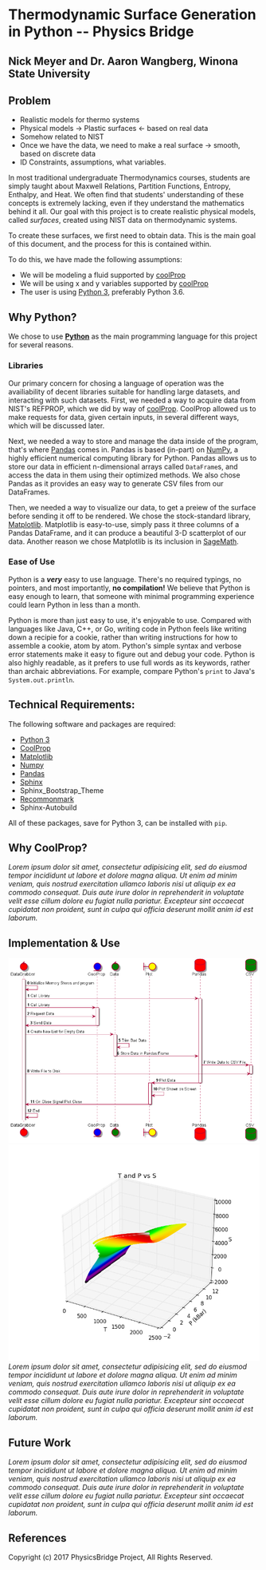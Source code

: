 # Thermodynamic Surface Generation in Python -- Physics Bridge
## Nick Meyer and Dr. Aaron Wangberg, Winona State University

## Problem
*   Realistic models for thermo systems
*   Physical models -> Plastic surfaces <- based on real data
*   Somehow related to NIST
*   Once we have the data, we need to make a real surface -> smooth, based on discrete data
*   ID Constraints, assumptions, what variables.

In most traditional undergraduate Thermodynamics courses, students are simply taught about Maxwell Relations, Partition Functions, Entropy, Enthalpy, and Heat. We often find that students' understanding of these concepts is extremely lacking, even if they understand the mathematics behind it all. Our goal with this project is to create realistic physical models, called _surfaces_, created using NIST data on thermodynamic systems.

To create these surfaces, we first need to obtain data. This is the main goal of this document, and the process for this is contained within.

To do this, we have made the following assumptions:

*   We will be modeling a fluid supported by [coolProp][]
*   We will be using x and y variables supported by [coolProp][]
*   The user is using [Python 3][Python], preferably Python 3.6.

## Why Python?

We chose to use **[Python][]** as the main programming language for this project for several reasons.

### Libraries

Our primary concern for chosing a language of operation was the availiability of decent libraries suitable for handling large datasets, and interacting with such datasets. First, we needed a way to acquire data from NIST's REFPROP, which we did by way of [coolProp][]. CoolProp allowed us to make requests for data, given certain inputs, in several different ways, which will be discussed later.

Next, we needed a way to store and manage the data inside of the program, that's where [Pandas][] comes in. Pandas is based (in-part) on [NumPy][], a highly efficient numerical computing library for Python. Pandas allows us to store our data in efficient n-dimensional arrays called `DataFrame`s, and access the data in them using their optimized methods. We also chose Pandas as it provides an easy way to generate CSV files from our DataFrames.

Then, we needed a way to visualize our data, to get a preiew of the surface before sending it off to be rendered. We chose the stock-standard library, [Matplotlib][]. Matplotlib is easy-to-use, simply pass it three columns of a Pandas DataFrame, and it can produce a beautiful 3-D scatterplot of our data. Another reason we chose Matplotlib is its inclusion in [SageMath][].

### Ease of Use

Python is a **_very_** easy to use language. There's no required typings, no pointers, and most importantly, **no compilation!** We believe that Python is easy enough to learn, that someone with minimal programming experience could learn Python in less than a month.

Python is more than just easy to use, it's enjoyable to use. Compared with languages like Java, C++, or Go, writing code in Python feels like writing down a recipie for a cookie, rather than writing instructions for how to assemble a cookie, atom by atom. Python's simple syntax and verbose error statements make it easy to figure out and debug your code. Python is also highly readable, as it prefers to use full words as its keywords, rather than archaic abbreviations. For example, compare Python's `print` to Java's `System.out.println`.

## Technical Requirements:

The following software and packages are required:

*   [Python 3][Python]
*   [CoolProp][]
*   [Matplotlib][]
*   [Numpy][]
*   [Pandas][]
*   [Sphinx][]
*   Sphinx_Bootstrap_Theme
*   [Recommonmark][]
*   Sphinx-Autobuild

All of these packages, save for Python 3, can be installed with `pip`.

## Why CoolProp?

_Lorem ipsum dolor sit amet, consectetur adipisicing elit, sed do eiusmod tempor incididunt ut labore et dolore magna aliqua. Ut enim ad minim veniam, quis nostrud exercitation ullamco laboris nisi ut aliquip ex ea commodo consequat. Duis aute irure dolor in reprehenderit in voluptate velit esse cillum dolore eu fugiat nulla pariatur. Excepteur sint occaecat cupidatat non proident, sunt in culpa qui officia deserunt mollit anim id est laborum._

## Implementation & Use

![flowchart][]
![plot-TPS][]
_Lorem ipsum dolor sit amet, consectetur adipisicing elit, sed do eiusmod tempor incididunt ut labore et dolore magna aliqua. Ut enim ad minim veniam, quis nostrud exercitation ullamco laboris nisi ut aliquip ex ea commodo consequat. Duis aute irure dolor in reprehenderit in voluptate velit esse cillum dolore eu fugiat nulla pariatur. Excepteur sint occaecat cupidatat non proident, sunt in culpa qui officia deserunt mollit anim id est laborum._

## Future Work

_Lorem ipsum dolor sit amet, consectetur adipisicing elit, sed do eiusmod tempor incididunt ut labore et dolore magna aliqua. Ut enim ad minim veniam, quis nostrud exercitation ullamco laboris nisi ut aliquip ex ea commodo consequat. Duis aute irure dolor in reprehenderit in voluptate velit esse cillum dolore eu fugiat nulla pariatur. Excepteur sint occaecat cupidatat non proident, sunt in culpa qui officia deserunt mollit anim id est laborum._


## References

[SageMath]: http://sagemath.org "SageMath"
[CoolProp]: http://coolprop.org "CoolProp"
[Matplotlib]: http://matplotlib.org/ "Matplotlib"
[Pandas]: http://Pandas.pydata.org/ "Pandas"
[NumPy]: http://numpy.org "NumPy"
[Recommonmark]: https://github.com/rtfd/recommonmark "Recommonmarl"
[Sphinx]: https://github.com/rtfd/recommonmark "Sphinx"
[Python]: https://python.org "Python"
[flowchart]: <https://github.com/nick5435/thermo-bridge/raw/master/data_flow.png> "Flowchart of Data for `thermoDataGrabber.py`"
[plot-TPS]: <https://github.com/nick5435/thermo-bridge/raw/master/plots/TPS.png> "Plot of Temperature, Pressure, and Entropy for Water"

Copyright (c) 2017 PhysicsBridge Project, All Rights Reserved.
